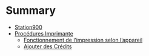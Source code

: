 # Summary

* [Station900](README.md)
* [Procédures Imprimante](procedures_imprimante/README.md)
  * [Fonctionnement de l’impression selon l’appareil](procedures_imprimante/fonctionnement_de_limpression_selon_lappareil.md)
  * [Ajouter des Crédits](procedures_imprimante/ajouter_des_credits.md)

